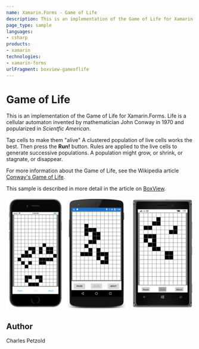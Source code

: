 ```yaml
---
name: Xamarin.Forms - Game of Life
description: This is an implementation of the Game of Life for Xamarin.Forms. Life is a cellular automaton invented by mathematician John Conway in 1970 and...
page_type: sample
languages:
- csharp
products:
- xamarin
technologies:
- xamarin-forms
urlFragment: boxview-gameoflife
---
```

# Game of Life

This is an implementation of the Game of Life for Xamarin.Forms. 
Life is a cellular automaton invented by mathematician John Conway in 1970 and popularized in *Scientfic American*.

Tap cells to make them "alive" A clustered population of live cells works the best. 
Then press the **Run!** button. Rules are applied to the live cells to generate successive populations.
A population might grow, or shrink, or stagnate, or disappear.

For more information about the Game of Life, see the Wikipedia article [Conway's Game of Life](https://en.wikipedia.org/wiki/Conway's_Game_of_Life).

This sample is described in more detail in the article on [BoxView](/guides/xamarin-forms/user-interface/boxview/).

![Game of Life application screenshot](Screenshots/01Triple.png "Game of Life application screenshot")

## Author

Charles Petzold
